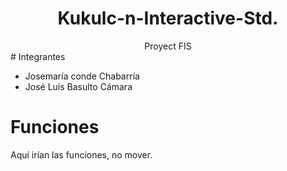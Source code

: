 <h1 align="center">
Kukulc-n-Interactive-Std.
</h1>
<div align="center">
Proyect FIS
</div>
# Integrantes

  - Josemaría conde Chabarría 
  - José Luis Basulto Cámara
  
# Funciones

Aquí irían las funciones, no mover.